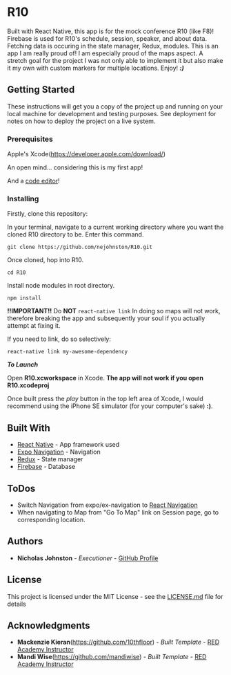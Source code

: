 # R10

Built with React Native, this app is for the mock conference R10 (like F8)! Firebase is used for R10's schedule, session, speaker, and about data. Fetching data is occuring in the state manager, Redux, modules. This is an app I am really proud of! I am especially proud of the maps aspect. A stretch goal for the project I was not only able to implement it but also make it my own with custom markers for multiple locations. Enjoy! ***:)***

## Getting Started

These instructions will get you a copy of the project up and running on your local machine for development and testing purposes. See deployment for notes on how to deploy the project on a live system.

### Prerequisites

Apple's Xcode(https://developer.apple.com/download/)

An open mind... considering this is my first app!

And a [code editor](https://code.visualstudio.com/download)!

### Installing

Firstly, clone this repository: 

In your terminal, navigate to a current working directory where you want the cloned R10 directory to be.
Enter this command.
```
git clone https://github.com/nejohnston/R10.git
```

Once cloned, hop into R10.
``` 
cd R10
```

Install node modules in root directory.

```
npm install
```
**!!IMPORTANT!!**
Do **NOT**  ```react-native link```  In doing so maps will not work, therefore breaking the app and subsequently your soul if you actually attempt at fixing it. 

If you need to link, do so selectively:

```
react-native link my-awesome-dependency
```

***To Launch***

Open **R10.xcworkspace** in Xcode. **The app will not work if you open R10.xcodeproj**

Once built press the *play* button in the top left area of Xcode, I would recommend using the iPhone SE simulator (for your computer's sake) **:)**. 

## Built With

* [React Native](https://facebook.github.io/react-native/docs/getting-started.html) - App framework used
* [Expo Navigation](https://github.com/expo/ex-navigation) - Navigation
* [Redux](https://redux.js.org/) - State manager
* [Firebase](https://firebase.google.com/) - Database

## ToDos

* Switch Navigation from expo/ex-navigation to [React Navigation](https://reactnavigation.org/)
* When navigating to Map from "Go To Map" link on Session page, go to corresponding location.

## Authors

* **Nicholas Johnston** - *Executioner* - [GitHub Profile](https://github.com/nejohnston)

## License

This project is licensed under the MIT License - see the [LICENSE.md](LICENSE.md) file for details

## Acknowledgments

* **Mackenzie Kieran**(https://github.com/10thfloor) - *Built Template* - [RED Academy Instructor](https://github.com/redacademy)
* **Mandi Wise**(https://github.com/mandiwise) - *Built Template* - [RED Academy Instructor](https://github.com/redacademy)
